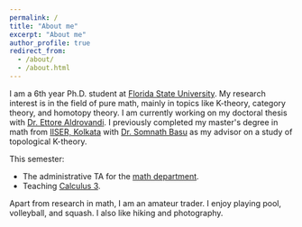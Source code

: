 ```yaml
---
permalink: /
title: "About me"
excerpt: "About me"
author_profile: true
redirect_from: 
  - /about/
  - /about.html
---
```


I am a 6th year Ph.D. student at [Florida State University](https://www.fsu.edu/). My research interest is in the field of pure math, mainly in topics like K-theory, category theory, and homotopy theory. I am currently working on my doctoral thesis with [Dr. Ettore Aldrovandi](https://www.math.fsu.edu/~ealdrov/).
I previously completed my master's degree in math from [IISER, Kolkata](https://www.iiserkol.ac.in/web/en/academic/departments/#gsc.tab=0) with [Dr. Somnath Basu](https://math.iiserkol.ac.in/faculties/somnath_basu.html) as my advisor on a study of topological K-theory. 

This semester:
 - The administrative TA for the [math department](https://www.math.fsu.edu/).
 - Teaching [Calculus 3](https://canvas.fsu.edu/courses/287019).

Apart from research in math, I am an amateur trader. I enjoy playing pool, volleyball, and squash. I also like hiking and photography.
